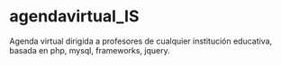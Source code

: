 # agendavirtual_IS
Agenda virtual dirigida a profesores de cualquier institución educativa, basada en php, mysql, frameworks, jquery.
